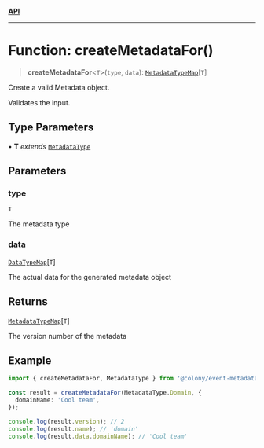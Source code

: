 [**API**](../README.md)

***

# Function: createMetadataFor()

> **createMetadataFor**\<`T`\>(`type`, `data`): [`MetadataTypeMap`](../interfaces/MetadataTypeMap.md)\[`T`\]

Create a valid Metadata object.

Validates the input.

## Type Parameters

• **T** *extends* [`MetadataType`](../enumerations/MetadataType.md)

## Parameters

### type

`T`

The metadata type

### data

[`DataTypeMap`](../interfaces/DataTypeMap.md)\[`T`\]

The actual data for the generated metadata object

## Returns

[`MetadataTypeMap`](../interfaces/MetadataTypeMap.md)\[`T`\]

The version number of the metadata

## Example

```typescript
import { createMetadataFor, MetadataType } from '@colony/event-metadata';

const result = createMetadataFor(MetadataType.Domain, {
  domainName: 'Cool team',
});

console.log(result.version); // 2
console.log(result.name); // 'domain'
console.log(result.data.domainName); // 'Cool team'
```
